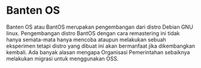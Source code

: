 # Banten OS
Banten OS atau BantOS merupakan pengembangan dari distro Debian GNU linux. Pengembangan distro BantOS dengan cara remastering ini tidak hanya semata-mata hanya mencoba ataupun melakukan sebuah eksperimen tetapi distro yang dibuat ini akan bermanfaat jika dikembangkan kembali. Ada banyak alasan mengapa Organisasi Pemerintahan sebaiknya melakukan migrasi untuk menggunakan OSS.
